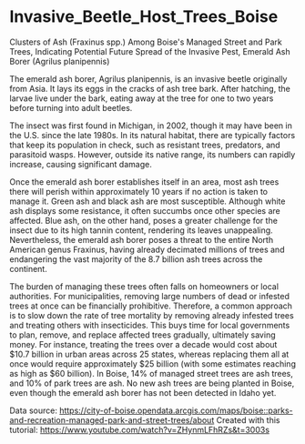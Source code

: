 # Invasive_Beetle_Host_Trees_Boise
Clusters of Ash (Fraxinus spp.) Among Boise's Managed Street and Park Trees, Indicating Potential Future Spread of the Invasive Pest, Emerald Ash Borer (Agrilus planipennis)

The emerald ash borer, Agrilus planipennis, is an invasive beetle originally from Asia. It lays its eggs in the cracks of ash tree bark. After hatching, the larvae live under the bark, eating away at the tree for one to two years before turning into adult beetles.

The insect was first found in Michigan, in 2002, though it may have been in the U.S. since the late 1980s. In its natural habitat, there are typically factors that keep its population in check, such as resistant trees, predators, and parasitoid wasps. However, outside its native range, its numbers can rapidly increase, causing significant damage.

Once the emerald ash borer establishes itself in an area, most ash trees there will perish within approximately 10 years if no action is taken to manage it. Green ash and black ash are most susceptible. Although white ash displays some resistance, it often succumbs once other species are affected. Blue ash, on the other hand, poses a greater challenge for the insect due to its high tannin content, rendering its leaves unappealing. Nevertheless, the emerald ash borer poses a threat to the entire North American genus Fraxinus, having already decimated millions of trees and endangering the vast majority of the 8.7 billion ash trees across the continent.

The burden of managing these trees often falls on homeowners or local authorities. For municipalities, removing large numbers of dead or infested trees at once can be financially prohibitive. Therefore, a common approach is to slow down the rate of tree mortality by removing already infested trees and treating others with insecticides. This buys time for local governments to plan, remove, and replace affected trees gradually, ultimately saving money. For instance, treating the trees over a decade would cost about $10.7 billion in urban areas across 25 states, whereas replacing them all at once would require approximately $25 billion (with some estimates reaching as high as $60 billion). In Boise, 14% of managed street trees are ash trees, and 10% of park trees are ash. No new ash trees are being planted in Boise, even though the emerald ash borer has not been detected in Idaho yet.

Data source: https://city-of-boise.opendata.arcgis.com/maps/boise::parks-and-recreation-managed-park-and-street-trees/about 
Created with this tutorial: https://www.youtube.com/watch?v=ZHynmLFhRZs&t=3003s 
